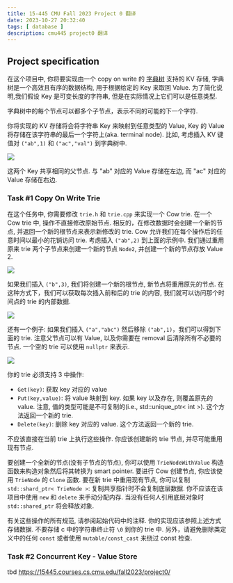 ```yaml
---
title: 15-445 CMU Fall 2023 Project 0 翻译
date: 2023-10-27 20:32:40
tags: [ database ]
description: cmu445 project0 翻译 
---
```


## Project specification

在这个项目中, 你将要实现由一个 copy on write 的 [字典树](https://zhuanlan.zhihu.com/p/28891541) 支持的 KV 存储,
字典树是一个高效且有序的数据结构, 用于根据给定的 Key 来取回 Value. 为了简化说明,我们假设 Key 是可变长度的字符串,
但是在实际情况上它们可以是任意类型.

字典树中的每个节点可以都多个子节点，表示不同的可能的下一个字符.

你将实现的 KV 存储将会将字符串 Key 来映射到任意类型的 Value, Key 的 Value 将存储在该字符串的最后一个字符上(aka. terminal
node). 比如, 考虑插入 KV 键值对 `("ab",1)` 和 `("ac","val")` 到字典树中.

![](/images/img_11.png)

这两个 Key 共享相同的父节点. 与 "ab" 对应的 Value 存储在左边, 而 "ac" 对应的 Value 存储在右边.

### Task #1 Copy On Write Trie

在这个任务中, 你需要修改 `trie.h` 和 `trie.cpp` 来实现一个 Cow trie. 在一个 Cow trie 中, 操作不直接修改原始节点.
相反的，在修改数据时会创建一个新的节点, 并返回一个新的根节点来表示新修改的 trie. Cow 允许我们在每个操作后的任意时间以最小的花销访问
trie. 考虑插入 `("ab",2)` 到上面的示例中. 我们通过重用原来 trie 两个子节点来创建一个新的节点 `Node2`, 并创建一个新的节点存放
Value 2.

![](/images/img_12.png)

如果我们插入 `("b",3)`, 我们将创建一个新的根节点, 新节点将重用原先的节点. 在这种方式下，我们可以获取每次插入前和后的 trie
的内容, 我们就可以访问那个时间点的 trie 的内部数据.

![](/images/img_13.png)

还有一个例子: 如果我们插入 `("a","abc")` 然后移除 `("ab",1)`，我们可以得到下面的 trie. 注意父节点可以有 Value, 以及你需要在
removal 后清除所有不必要的节点. 一个空的 trie 可以使用 `nullptr` 来表示.

![](/images/img_14.png)

你的 trie 必须支持 3 中操作:

- `Get(key)`: 获取 key 对应的 value
- `Put(key,value)`: 将 value 映射到 key. 如果 key 以及存在, 则覆盖原先的 value. 注意, 值的类型可能是不可复制的(i.e.,
  std::unique_ptr< int >). 这个方法返回一个新的 trie.
- `Delete(key)`: 删除 key 对应的 value. 这个方法返回一个新的 trie.

不应该直接在当前 trie 上执行这些操作. 你应该创建新的 trie 节点, 并尽可能重用现有节点.

要创建一个全新的节点(没有子节点的节点), 你可以使用 `TrieNodeWithValue` 构造函数来构造对象然后将其转换为 smart pointer.
要进行 Cow 创建节点, 你应该使用 `TrieNode` 的 `Clone` 函数. 要在新 trie 中重用现有节点, 你可以复制 `std::shard_ptr<
TrieNode >`: 复制共享指针时不会复制底层数据. 你不应该在该项目中使用 `new` 和 `delete` 来手动分配内存. 当没有任何人引用底层对象时 `std::shared_ptr`
将会释放对象.

有关这些操作的所有规范, 请参阅起始代码中的注释. 你的实现应该参照上述方式存储数据. 不要存储 c 中的字符串终止符 `\0` 到你的 trie 中.
另外，请避免删除类定义中的任何 `const` 或者使用 `mutable/const_cast` 来绕过 const 检查.

### Task #2 Concurrent Key - Value Store

tbd https://15445.courses.cs.cmu.edu/fall2023/project0/

